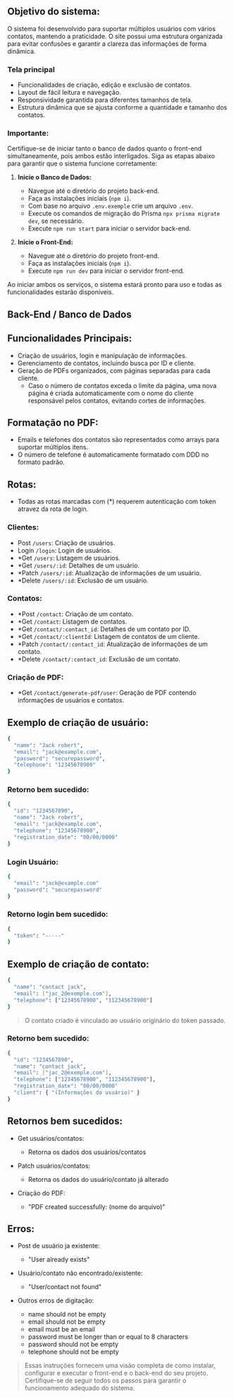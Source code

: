 ## Objetivo do sistema:

O sistema foi desenvolvido para suportar múltiplos usuários com vários contatos, mantendo a praticidade. O site possui uma estrutura organizada para evitar confusões e garantir a clareza das informações de forma dinâmica.

### Tela principal

- Funcionalidades de criação, edição e exclusão de contatos.
- Layout de fácil leitura e navegação.
- Responsividade garantida para diferentes tamanhos de tela.
- Estrutura dinâmica que se ajusta conforme a quantidade e tamanho dos contatos.

### Importante:

Certifique-se de iniciar tanto o banco de dados quanto o front-end simultaneamente, pois ambos estão interligados. Siga as etapas abaixo para garantir que o sistema funcione corretamente:

1. **Inicie o Banco de Dados:**

   - Navegue até o diretório do projeto back-end.
   - Faça as instalações iniciais (`npm i`).
   - Com base no arquivo `.env.exemple` crie um arquivo `.env`.
   - Execute os comandos de migração do Prisma `npx prisma migrate dev`, se necessário.
   - Execute `npm run start` para iniciar o servidor back-end.

2. **Inicie o Front-End:**
   - Navegue até o diretório do projeto front-end.
   - Faça as instalações iniciais (`npm i`).
   - Execute `npm run dev` para iniciar o servidor front-end.

Ao iniciar ambos os serviços, o sistema estará pronto para uso e todas as funcionalidades estarão disponíveis.

## Back-End / Banco de Dados

## Funcionalidades Principais:

- Criação de usuários, login e manipulação de informações.
- Gerenciamento de contatos, incluindo busca por ID e cliente.
- Geração de PDFs organizados, com páginas separadas para cada cliente.
  - Caso o número de contatos exceda o limite da página, uma nova página é criada automaticamente com o nome do cliente responsável pelos contatos, evitando cortes de informações.

## Formatação no PDF:

- Emails e telefones dos contatos são representados como arrays para suportar múltiplos itens.
- O número de telefone é automaticamente formatado com DDD no formato padrão.

## Rotas:

- Todas as rotas marcadas com (\*) requerem autenticação com token atravez da rota de login.

### Clientes:

- Post `/users`: Criação de usuários.
- Login `/login`: Login de usuários.
- \*Get `/users`: Listagem de usuários.
- \*Get `/users/:id`: Detalhes de um usuário.
- \*Patch `/users/:id`: Atualização de informações de um usuário.
- \*Delete `/users/:id`: Exclusão de um usuário.

### Contatos:

- \*Post `/contact`: Criação de um contato.
- \*Get `/contact`: Listagem de contatos.
- \*Get `/contact/:contact_id`: Detalhes de um contato por ID.
- \*Get `/contact/:clientId`: Listagem de contatos de um cliente.
- \*Patch `/contact/:contact_id`: Atualização de informações de um contato.
- \*Delete `/contact/:contact_id`: Exclusão de um contato.

### Criação de PDF:

- \*Get `/contact/generate-pdf/user`: Geração de PDF contendo informações de usuários e contatos.

## Exemplo de criação de usuário:

```bash
{
  "name": "Jack robert",
  "email": "jack@example.com",
  "password": "securepassword",
  "telephone": "12345678900"
}
```

### Retorno bem sucedido:

```bash
{
  "id": "1234567890",
  "name": "Jack robert",
  "email": "jack@example.com",
  "telephone": "12345678900",
  "registration_date": "00/00/0000"
}
```

### Login Usuário:

```bash
{
  "email": "jack@example.com"
  "password": "securepassword"
}
```

### Retorno login bem sucedido:

```bash
{
  "token": "-----"
}
```

## Exemplo de criação de contato:

```bash
{
  "name": "contact jack",
  "email": ["jac_2@exemple.com"],
  "telephone": ["12345678900", "112345678900"]
}
```

> O contato criado é vinculado ao usuário originário do token passado.

### Retorno bem sucedido:

```bash
{
  "id": "1234567890",
  "name": "contact jack",
  "email": ["jac_2@exemple.com"],
  "telephone": ["12345678900", "112345678900"],
  "registration_date": "00/00/0000"
  "client": { "(Informações do usuário)" }
}
```

## Retornos bem sucedidos:

- Get usuários/contatos:

  - Retorna os dados dos usuários/contatos

- Patch usuários/contatos:

  - Retorna os dados do usuário/contato já alterado

- Criação do PDF:
  - "PDF created successfully: (nome do arquivo)"

## Erros:

- Post de usuário ja existente:

  - "User already exists"

- Usuário/contato não encontrado/existente:

  - "User/contact not found"

- Outros erros de digitação:
  - name should not be empty
  - email should not be empty
  - email must be an email
  - password must be longer than or equal to 8 characters
  - password should not be empty
  - telephone should not be empty

> Essas instruções fornecem uma visão completa de como instalar, configurar e executar o front-end e o back-end do seu projeto. Certifique-se de seguir todos os passos para garantir o funcionamento adequado do sistema.

